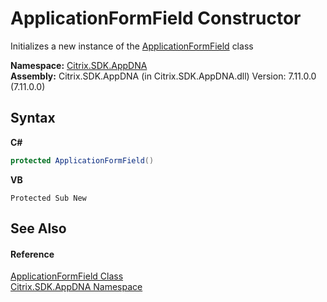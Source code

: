 # ApplicationFormField Constructor 
 

Initializes a new instance of the <a href="cf0e2e3c-35e5-33f1-ec47-81035ed4081b">ApplicationFormField</a> class

**Namespace:**&nbsp;[Citrix.SDK.AppDNA](index.md)<br />**Assembly:**&nbsp;Citrix.SDK.AppDNA (in Citrix.SDK.AppDNA.dll) Version: 7.11.0.0 (7.11.0.0)

## Syntax

**C#**
```csharp
protected ApplicationFormField()
```

**VB**
```vbnet
Protected Sub New
```


## See Also


#### Reference
<a href="cf0e2e3c-35e5-33f1-ec47-81035ed4081b">ApplicationFormField Class</a><br /><a href="fe2d265b-410b-8b11-1eb4-a790e0b062bf">Citrix.SDK.AppDNA Namespace</a><br />